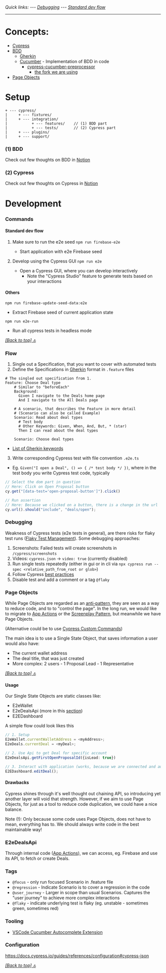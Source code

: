 *Quick links: --- [Debugging](#debugging) --- [Standard dev flow](#standard-dev-flow)*

---

# Concepts:
- [Cypress](https://docs.cypress.io/guides/overview/why-cypress)
- [BDD](https://cucumber.io/docs/bdd/)
  - [Gherkin][gherkin]
  - [Cucumber](https://cucumber.io/docs/cucumber/?sbsearch=Cucumber) - Implementation of BDD in code
    - [cypress-cucumber-preprocessor](https://github.com/TheBrainFamily/cypress-cucumber-preprocessor)
      - [the fork we are using](https://github.com/badeball/cypress-cucumber-preprocessor)
- [Page Objects](https://applitools.com/blog/page-objects-app-actions-cypress/)

# Setup
```
+ --- cypress/
|     + --- fixtures/
|     + --- integration/
|           + --- features/    // (1) BDD part
|           + --- tests/       // (2) Cypress part
|     + --- plugins/
|     + --- support/
```

### (1) BDD
Check out few thoughts on BDD in [Notion](https://www.notion.so/primedao/Why-BDD-100ad3b686054579a2f1c558e8646633)

### (2) Cypress
Check out few thoughts on Cypress in [Notion](https://www.notion.so/primedao/E2E-aed92af51bf74634b0d89027fe0d7817)


# Development

### Commands

#### Standard dev flow
1. Make sure to run the e2e seed
   `npm run firebase-e2e`
   - Start application with e2e Firebase seed

2. Develop using the Cypress GUI
   `npm run e2e`
   - Open a Cypress GUI, where you can develop interactively
     - Note the "Cypress Studio" feature to generate tests based on your interactions

#### Others
`npm run firebase-update-seed-data:e2e`
- Extract Firebase seed of current application state

`npm run e2e-run`
- Run all cypress tests in headless mode

*[[Back to top] 🔝](#concepts)*

### Flow
1. Single out a Specification, that you want to cover with automated tests
2. Define the Specifications in [Gherkin][gherkin] format in `.feature` files
```feature
# The singled out specification from 1.
Feature: Choose Deal type
    # Similar to "beforeEach"
    Background:
      Given I navigate to the Deals home page
      And I navigate to the All Deals page

    # A scenario, that describes the Feature in more detail
    # (Scenario can also be called Example)
    Scenario: Read about deal types
      # Test body
      # Other Keywords: Given, When, And, But, * (star)
      Then I can read about the deal types

    Scenario: Choose deal types
```
  - [List of Gherkin keywords](https://cucumber.io/docs/gherkin/reference/#keywords)
3. Write corresponding Cypress test with file convention `.e2e.ts`
  - Eg. `Given("I open a Deal", () => { /* test body */ })`, where in the test body you write Cypress test code, typically
```ts
// Select the dom part in question
// Here: Click on Open Proposal button
cy.get("[data-test='open-proposal-button']").click()

// Run assertion
// Here: Because we clicked on a button, there is a change in the url
cy.url().should("include", "deals/open");
```

### Debugging
Weakness of Cypress tests (e2e tests in general), are there risks for flaky test runs ([Flaky Test Management](https://docs.cypress.io/guides/dashboard/flaky-test-management)).
Some debugging approaches:

1. Screenshots: Failed tests will create screenshots in `/cypress/screenshots`
2. Videos: `cypress.json` -> `video: true` (currently disabled)
3. Run single tests repeatedly (either in gui or in cli via `npx cypress run --spec <relative_path_from_root or glob>`)
4. Follow Cypress [best practices](https://docs.cypress.io/guides/references/best-practices)
5. Disable test and add a comment or a tag `@flaky`

### Page Objects
While Page Objects are regarded as an [anti-pattern](https://docs.cypress.io/guides/references/best-practices#Organizing-Tests-Logging-In-Controlling-State), they are
seen as a way to reduce code, and to to "control the page".
In the long run, we would like to migrate to [App Actions](app_action) or the [Screenplay Pattern](https://www.infoq.com/articles/Beyond-Page-Objects-Test-Automation-Serenity-Screenplay/), but meanwhile we have Page Objects.

(Alternative could be to use [Cypress Custom Commands](https://docs.cypress.io/api/cypress-api/custom-commands))

The main idea is to use a Single State Object, that saves information a user would also have:
- The current wallet address
- The deal title, that was just created
- More complex: 2 users - 1 Proposal Lead - 1 Representative

*[[Back to top] 🔝](#concepts)*

#### Usage
Our Single State Objects are static classes like:
- E2eWallet
- E2eDealsApi (more in this [section](#e2eDealsApi))
- E2EDashboard

A simple flow could look likes this
```ts
// 1. Setup
E2eWallet.currentWalletAddress = <myAddress>;
E2eDeals.currentDeal = <myDeal>;

// 2. Use Api to get Deal for specific account
E2eDealsApi.getFirstOpenProposalId({isLead: true})

// 3. Interact with application (works, because we are connected and authenticated )
E2EDashboard.editDeal();
```

#### Drawbacks
Cypress shines through it's well thought out chaining API, so introducing yet another layer will void that strength.
However, if we aim to use Page Objects, for just as a tool to reduce code duplication, we could have a nice balance.

Note (!): Only because some code uses Page Objects, does not have to mean, everything has to.
We should always write code in the best maintainable way!

### E2eDealsApi
Through internal code ([App Actions](app_action)), we can access, eg. Firebase and use its API, to fetch or create Deals.

### Tags
- `@focus` - only run focused Scenario in .feature file
- `@regression` - Indicate Scenario is to cover a regression in the code
- `@user_journey` - Larger in scope than usual Scenarios. Captures the "user journey" to achieve more complex interactions
- `@flaky` - indicate underlying test is flaky (eg. unstable - sometimes green, sometimes red)

### Tooling
- [VSCode Cucumber Autocomplete Extension](https://github.com/alexkrechik/VSCucumberAutoComplete#settings-example)

### Configuration
https://docs.cypress.io/guides/references/configuration#cypress-json

[gherkin]: (https://cucumber.io/docs/gherkin/)
[app_action]: (https://www.cypress.io/blog/2019/01/03/stop-using-page-objects-and-start-using-app-actions/)

*[[Back to top] 🔝](#concepts)*
